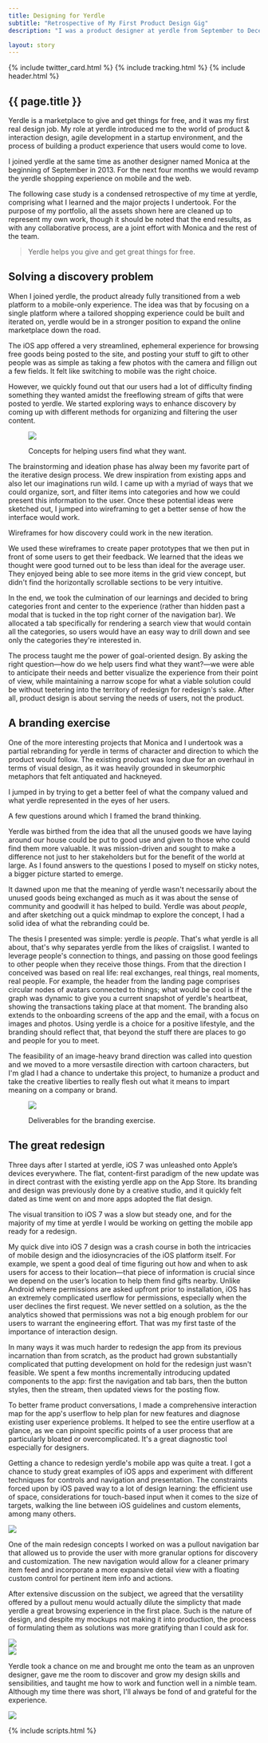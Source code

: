 ```yaml
---
title: Designing for Yerdle
subtitle: "Retrospective of My First Product Design Gig"
description: "I was a product designer at yerdle from September to December of 2013."

layout: story
---
```


<head>
  <meta charset="utf-8">
  <meta http-equiv="X-UA-Compatible" content="IE=edge">
  <title>{{ page.title }}</title>
  <meta name="viewport" content="width=device-width, initial-scale=1.0">
  <link rel="stylesheet" href="//cloud.typography.com/7354672/786004/css/fonts.css">
  <link rel="stylesheet" href="/assets/css/posts/yerdle.min.css">
  <script type="text/javascript" src="//use.typekit.net/akj2oia.js"></script>
  <script type="text/javascript">try{Typekit.load();}catch(e){}</script>
  {% include twitter_card.html %}
  {% include tracking.html %}
</head>
<body>
  {% include header.html %}
  <div class="project-header__container">
    <section class="project-header">
      <h1 class="project-title" id="project-title">{{ page.title }}</h1>
    </section>
  </div>
  <div class="project-content site-wrap">
    <section class="grid">
      <div class="project__main">
        <p>Yerdle is a marketplace to give and get things for free, and it was my first real design job. My role at yerdle introduced me to the world of product &amp; interaction design, agile development in a startup environment, and the process of building a product experience that users would come to love.</p>
        <p>I joined yerdle at the same time as another designer named Monica at the beginning of September in 2013. For the next four months we would revamp the yerdle shopping experience on mobile and the web.</p>
        <p>The following case study is a condensed retrospective of my time at yerdle, comprising what I learned and the major projects I undertook. For the purpose of my portfolio, all the assets shown here are cleaned up to represent my own work, though it should be noted that the end results, as with any collaborative process, are a joint effort with Monica and the rest of the team.</p>
      </div>
      <blockquote class="quote--breakout">
        Yerdle helps you give and get great things for free.
      </blockquote>
    </section>
  </div>
  <section class="project__section--one">
    <div class="site-wrap">
      <div class="grid">
        <div class="project__main">
          <h2>Solving a discovery problem</h2>
          <p>When I joined yerdle, the product already fully transitioned from a web platform to a mobile-only experience. The idea was that by focusing on a single platform where a tailored shopping experience could be built and iterated on, yerdle would be in a stronger position to expand the online marketplace down the road.</p>
          <p>The iOS app offered a very streamlined, ephemeral experience for browsing free goods being posted to the site, and posting your stuff to gift to other people was as simple as taking a few photos with the camera and fillign out a few fields. It felt like switching to mobile was the right choice.</p>
          <p>However, we quickly found out that our users had a lot of difficulty finding something they wanted amidst the freeflowing stream of gifts that were posted to yerdle. We started exploring ways to enhance discovery by coming up with different methods for organizing and filtering the user content.</p>
        </div>
      </div>
    </div>
    <figure class="project__figure--breakout">
      <img src="http://cloud.wikichen.is/serving/projects/yerdle/discovery-concepts-categories.jpg">
      <p class="figure__caption">Concepts for helping users find what they want.</p>
    </figure>
    <div class="site-wrap">
      <div class="grid">
        <div class="project__main">
          <p>The brainstorming and ideation phase has alway been my favorite part of the iterative design process. We drew inspiration from existing apps and also let our imaginations run wild. I came up with a myriad of ways that we could organize, sort, and filter items into categories and how we could present this information to the user. Once these potential ideas were sketched out, I jumped into wireframing to get a better sense of how the interface would work.</p>
        </div>
      </div>
    </div>
    <div class="project__figure">
      <figure class="project__figure">
        <div class="figure__discovery-wireframes"></div>
      </figure>
      <p class="figure__caption">Wireframes for how discovery could work in the new iteration.</p>
    </div>
    <div class="site-wrap">
      <div class="grid">
        <div class="project__main">
          <p>We used these wireframes to create paper prototypes that we then put in front of some users to get their feedback. We learned that the ideas we thought were good turned out to be less than ideal for the average user. They enjoyed being able to see more items in the grid view concept, but didn't find the horizontally scrollable sections to be very intuitive.</p>
          <p>In the end, we took the culmination of our learnings and decided to bring categories front and center to the experience (rather than hidden past a modal that is tucked in the top right corner of the navigation bar). We allocated a tab specifically for rendering a search view that would contain all the categories, so users would have an easy way to drill down and see only the categories they're interested in.</p>
          <p>The process taught me the power of goal-oriented design. By asking the right question&mdash;how do we help users find what they want?&mdash;we were able to anticipate their needs and better visualize the experience from their point of view, while maintaining a narrow scope for what a viable solution could be without teetering into the territory of redesign for redesign's sake. After all, product design is about serving the needs of users, not the product.</p>
        </div>
      </div>
    </div>
  </section>
  <section class="project__section--two">
    <div class="site-wrap">
      <div class="grid">
        <div class="project__main">
          <h2>A branding exercise</h2>
          <p>One of the more interesting projects that Monica and I undertook was a partial rebranding for yerdle in terms of character and direction to which the product would follow. The existing product was long due for an overhaul in terms of visual design, as it was heavily grounded in skeumorphic metaphors that felt antiquated and hackneyed.</p>
          <p>I jumped in by trying to get a better feel of what the company valued and what yerdle represented in the eyes of her users.</p>
        </div>
      </div>
    </div>
    <div class="project__figure">
      <figure class="project__figure--pan">
        <div class="figure__branding-questions"></div>
      </figure>
      <p class="figure__caption">A few questions around which I framed the brand thinking.</p>
    </div>
    <div class="site-wrap">
      <div class="grid">
        <div class="project__main">
          <p>Yerdle was birthed from the idea that all the unused goods we have laying around our house could be put to good use and given to those who could find them more valuable. It was mission-driven and sought to make a difference not just to her stakeholders but for the benefit of the world at large. As I found answers to the questions I posed to myself on sticky notes, a bigger picture started to emerge.</p>
        </div>
      </div>
    </div>
    <div class="project__subsection--branding">
      <div class="site-wrap">
        <div class="grid">
          <div class="project__main">
            <p>It dawned upon me that the meaning of yerdle wasn't necessarily about the unused goods being exchanged as much as it was about the sense of community and goodwill it has helped to build. Yerdle was about <em>people</em>, and after sketching out a quick mindmap to explore the concept, I had a solid idea of what the rebranding could be.</p>
          </div>
        </div>
      </div>
    </div>
    <div class="site-wrap">
      <div class="grid">
        <div class="project__main">
          <p>The thesis I presented was simple: yerdle is <em>people</em>. That's what yerdle is all about, that's why separates yerdle from the likes of craigslist. I wanted to leverage people's connection to things, and passing on those good feelings to other people when they receive those things. From that the direction I conceived was based on real life: real exchanges, real things, real moments, real people. For example, the header from the landing page comprises circular nodes of avatars connected to things; what would be cool is if the graph was dynamic to give you a current snapshot of yerdle's heartbeat, showing the transactions taking place at that moment. The branding also extends to the onboarding screens of the app and the email, with a focus on images and photos. Using yerdle is a choice for a positive lifestyle, and the branding should reflect that, that beyond the stuff there are places to go and people for you to meet.</p>
          <p>The feasibility of an image-heavy brand direction was called into question and we moved to a more versastile direction with cartoon characters, but I'm glad I had a chance to undertake this project, to humanize a product and take the creative liberties to really flesh out what it means to impart meaning on a company or brand.</p>
        </div>
      </div>
    </div>
    <figure class="project__figure--breakout">
      <img src="http://cloud.wikichen.is/serving/projects/yerdle/branding-deliverables.jpg">
      <p class="figure__caption">Deliverables for the branding exercise.</p>
    </figure>
  </section>
  <section class="project__section--three">
    <div class="site-wrap">
      <div class="grid">
        <div class="project__main">
          <h2>The great redesign</h2>
          <p>Three days after I started at yerdle, iOS 7 was unleashed onto Apple’s devices everywhere. The flat, content-first paradigm of the new update was in direct contrast with the existing yerdle app on the App Store. Its branding and design was previously done by a creative studio, and it quickly felt dated as time went on and more apps adopted the flat design.</p>
          <p>The visual transition to iOS 7 was a slow but steady one, and for the majority of my time at yerdle I would be working on getting the mobile app ready for a redesign.</p>
        </div>
      </div>
    </div>
    <div class="project__subsection--redesign">
      <div class="site-wrap">
        <div class="grid">
          <div class="project__main">
            <p>My quick dive into iOS 7 design was a crash course in both the intricacies of mobile design and the idiosyncracies of the iOS platform itself. For example, we spent a good deal of time figuring out how and when to ask users for access to their location—that piece of information is crucial since we depend on the user’s location to help them find gifts nearby. Unlike Android where permissions are asked upfront prior to installation, iOS has an extremely complicated userflow for permissions, especially when the user declines the first request. We never settled on a solution, as the the analytics showed that permissions was not a big enough problem for our users to warrant the engineering effort. That was my first taste of the importance of interaction design.</p>
          </div>
        </div>
      </div>
    </div>
    <div class="site-wrap">
      <div class="grid">
        <div class="project__main">
          <p>In many ways it was much harder to redesign the app from its previous incarnation than from scratch, as the product had grown substantially complicated that putting development on hold for the redesign just wasn't feasible. We spent a few months incrementally introducing updated components to the app: first the navigation and tab bars, then the button styles, then the stream, then updated views for the posting flow.</p>
          <p>To better frame product conversations, I made a comprehensive interaction map for the app's userflow to help plan for new features and diagnose existing user experience problems. It helped to see the entire userflow at a glance, as we can pinpoint specific points of a user process that are particularly bloated or overcomplicated. It's a great diagnostic tool especially for designers.</p>
        </div>
      </div>
    </div>
    <div class="project__figure">
      <figure class="figure__redesign-userflow">
      </figure>
    </div>
    <div class="site-wrap">
      <div class="grid">
        <div class="grid__col--5-of-12 grid__col--push-1-of-12">
          <p>Getting a chance to redesign yerdle's mobile app was quite a treat. I got a chance to study great examples of iOS apps and experiment with different techniques for controls and navigation and presentation. The constraints forced upon by iOS paved way to a lot of design learning: the efficient use of space, considerations for touch-based input when it comes to the size of targets, walking the line between iOS guidelines and custom elements, among many others.</p>
        </div>
        <div class="grid__col--6-of-12">
          <img src="http://cloud.wikichen.is/serving/projects/yerdle/redesign-tab.png">
        </div>
        <div class="project__main">
          <p>One of the main redesign concepts I worked on was a pullout navigation bar that allowed us to provide the user with more granular options for discovery and customization. The new navigation would allow for a cleaner primary item feed and incorporate a more expansive detail view with a floating custom control for pertinent item info and actions.</p>
          <p>After extensive discussion on the subject, we agreed that the versatility offered by a pullout menu would actually dilute the simplicty that made yerdle a great browsing experience in the first place. Such is the nature of design, and despite my mockups not making it into production, the process of formulating them as solutions was more gratifying than I could ask for.</p>
        </div>
        <div class="grid__col--1-of-2">
          <img class="mockup" src="http://cloud.wikichen.is/serving/projects/yerdle/redesign-menu.png">
        </div>
        <div class="grid__col--1-of-2">
          <img class="mockup" src="http://cloud.wikichen.is/serving/projects/yerdle/redesign-details.png">
        </div>
        <div class="project__main">
          <p>Yerdle took a chance on me and brought me onto the team as an unproven designer, gave me the room to discover and grow my design skills and sensibilities, and taught me how to work and function well in a nimble team. Although my time there was short, I'll always be fond of and grateful for the experience.</p>
        </div>
        <div class="grid__col--2-of-2">
          <img src="http://cloud.wikichen.is/serving/projects/yerdle/redesign-mockup-phone.png">
        </div>
      </div>
    </div>
  </section>

  {% include scripts.html %}
  <script>
    $(document).ready(function() {
      $('#project-title').addClass('animated fadeInUp');
    });
  </script>
</body>
